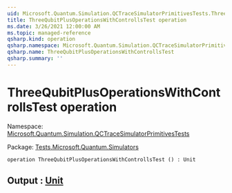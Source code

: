 ```yaml
---
uid: Microsoft.Quantum.Simulation.QCTraceSimulatorPrimitivesTests.ThreeQubitPlusOperationsWithControllsTest
title: ThreeQubitPlusOperationsWithControllsTest operation
ms.date: 3/26/2021 12:00:00 AM
ms.topic: managed-reference
qsharp.kind: operation
qsharp.namespace: Microsoft.Quantum.Simulation.QCTraceSimulatorPrimitivesTests
qsharp.name: ThreeQubitPlusOperationsWithControllsTest
qsharp.summary: ''
---
```


# ThreeQubitPlusOperationsWithControllsTest operation

Namespace: [Microsoft.Quantum.Simulation.QCTraceSimulatorPrimitivesTests](xref:Microsoft.Quantum.Simulation.QCTraceSimulatorPrimitivesTests)

Package: [Tests.Microsoft.Quantum.Simulators](https://nuget.org/packages/Tests.Microsoft.Quantum.Simulators)




```qsharp
operation ThreeQubitPlusOperationsWithControllsTest () : Unit
```


## Output : [Unit](xref:microsoft.quantum.lang-ref.unit)

